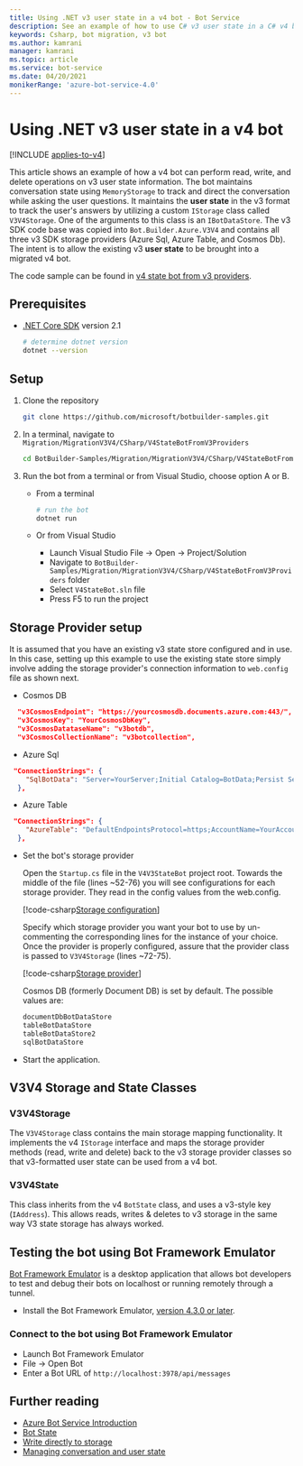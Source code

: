 ```yaml
---
title: Using .NET v3 user state in a v4 bot - Bot Service
description: See an example of how to use C# v3 user state in a C# v4 bot.
keywords: Csharp, bot migration, v3 bot
ms.author: kamrani
manager: kamrani
ms.topic: article
ms.service: bot-service
ms.date: 04/20/2021
monikerRange: 'azure-bot-service-4.0'
---
```


# Using .NET v3 user state in a v4 bot

[!INCLUDE [applies-to-v4](../../includes/applies-to-v4-current.md)]

This article shows an example of how a v4 bot can perform read, write, and delete operations on v3 user state information.
The bot maintains conversation state using `MemoryStorage` to track and direct the conversation while asking the user questions.  It maintains the **user state** in the v3 format to track the user's answers by utilizing a custom `IStorage` class called `V3V4Storage`.  One of the arguments to this class is an `IBotDataStore`. The v3 SDK code base was copied into `Bot.Builder.Azure.V3V4` and contains all three v3 SDK storage providers (Azure Sql, Azure Table, and Cosmos Db).  The intent is to allow the existing v3 **user state** to be brought into a migrated v4 bot.

The code sample can be found in [v4 state bot from v3 providers](https://github.com/microsoft/BotBuilder-Samples/tree/master/Migration/MigrationV3V4/CSharp/V4StateBotFromV3Providers).

## Prerequisites

- [.NET Core SDK](https://dotnet.microsoft.com/download) version 2.1

    ```bash
    # determine dotnet version
    dotnet --version
    ```

## Setup

1. Clone the repository

    ```bash
    git clone https://github.com/microsoft/botbuilder-samples.git
    ```

1. In a terminal, navigate to `Migration/MigrationV3V4/CSharp/V4StateBotFromV3Providers`

    ```bash
    cd BotBuilder-Samples/Migration/MigrationV3V4/CSharp/V4StateBotFromV3Providers
    ```

1. Run the bot from a terminal or from Visual Studio, choose option A or B.

    - From a terminal

        ```bash
        # run the bot
        dotnet run
        ```

    - Or from Visual Studio

        - Launch Visual Studio File -> Open -> Project/Solution
        - Navigate to `BotBuilder-Samples/Migration/MigrationV3V4/CSharp/V4StateBotFromV3Providers` folder
        - Select `V4StateBot.sln` file
        - Press F5 to run the project


## Storage Provider setup

It is assumed that you have an existing v3 state store configured and in use. In this case, setting up this example to use the existing state store simply involve adding the storage provider's connection information to `web.config` file as shown next.

- Cosmos DB

```json
  "v3CosmosEndpoint": "https://yourcosmosdb.documents.azure.com:443/",
  "v3CosmosKey": "YourCosmosDbKey",
  "v3CosmosDatataseName": "v3botdb",
  "v3CosmosCollectionName": "v3botcollection",
```

- Azure Sql

```json
 "ConnectionStrings": {
    "SqlBotData": "Server=YourServer;Initial Catalog=BotData;Persist Security Info=False;User ID=YourUserName;Password=YourUserPassword;MultipleActiveResultSets=False;Encrypt=True;TrustServerCertificate=True;Connection Timeout=30;"
  },
```

- Azure Table

```json
 "ConnectionStrings": {
    "AzureTable": "DefaultEndpointsProtocol=https;AccountName=YourAccountName;AccountKey=YourAccountKey;EndpointSuffix=core.windows.net"
  },
```

- Set the bot's storage provider

    Open the `Startup.cs` file in the `V4V3StateBot` project root. Towards the middle of the file (lines ~52-76) you will see configurations for each storage provider. They read in the config values from the web.config.

    [!code-csharp[Storage configuration](~/../botbuilder-samples/Migration/MigrationV3V4/CSharp/V4StateBotFromV3Providers/V4V3StateBot/Startup.cs?range=52-76)]

    Specify which storage provider you want your bot to use by un-commenting the corresponding lines for the instance of your choice. Once the provider is properly configured, assure that the provider class is passed to `V3V4Storage` (lines ~72-75).

    [!code-csharp[Storage provider](~/../botbuilder-samples/Migration/MigrationV3V4/CSharp/V4StateBotFromV3Providers/V4V3StateBot/Startup.cs?range=72-75)]

    Cosmos DB (formerly Document DB) is set by default. The possible values are:

    ```bash
    documentDbBotDataStore
    tableBotDataStore
    tableBotDataStore2
    sqlBotDataStore
    ```

- Start the application.

## V3V4 Storage and State Classes

### V3V4Storage

The `V3V4Storage` class contains the main storage mapping functionality. It implements the v4 `IStorage` interface and maps the storage provider methods (read, write and delete) back to the v3 storage provider classes so that v3-formatted user state can be used from a v4 bot.

### V3V4State

This class inherits from the v4 `BotState` class, and uses a v3-style key (`IAddress`). This allows reads, writes & deletes to v3 storage in the same way V3 state storage has always worked.


## Testing the bot using Bot Framework Emulator

[Bot Framework Emulator][5] is a desktop application that allows bot developers to test and debug their bots on localhost or running remotely through a tunnel.

- Install the Bot Framework Emulator, [version 4.3.0 or later][6].


### Connect to the bot using Bot Framework Emulator

- Launch Bot Framework Emulator
- File -> Open Bot
- Enter a Bot URL of `http://localhost:3978/api/messages`


## Further reading

- [Azure Bot Service Introduction][21]
- [Bot State][7]
- [Write directly to storage][8]
- [Managing conversation and user state][9]

[3]: https://github.com/microsoft/botframework-emulator
[5]: https://github.com/microsoft/botframework-emulator
[6]: https://github.com/Microsoft/BotFramework-Emulator/releases
[7]: /azure/bot-service/bot-builder-storage-concept
[8]: /azure/bot-service/bot-builder-howto-v4-storage?tabs=csharp
[9]: /azure/bot-service/bot-builder-howto-v4-state?tabs=csharp
[21]: ../../bot-service-overview-introduction.md
[40]: ../../bot-builder-deploy-az-cli.md
